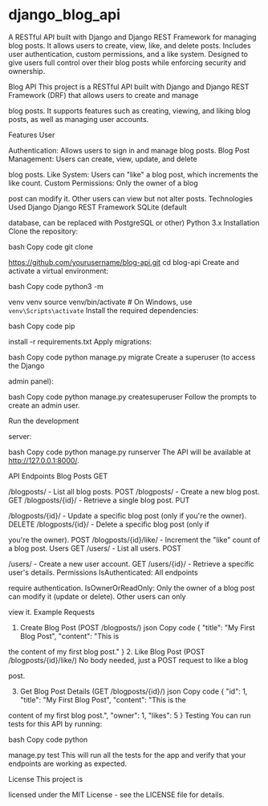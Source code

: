 # django_blog_api
A RESTful API built with Django and Django REST Framework for managing blog posts. It allows users to create, view, like, and delete posts. Includes user authentication, custom permissions, and a like system. Designed to give users full control over their blog posts while enforcing security and ownership.

Blog API
This project is a RESTful API built with Django and Django REST Framework (DRF) that allows users to create and manage 

blog posts. It supports features such as creating, viewing, and liking blog posts, as well as managing user accounts.

Features
User 

Authentication: Allows users to sign in and manage blog posts.
Blog Post Management: Users can create, view, update, and delete 

blog posts.
Like System: Users can "like" a blog post, which increments the like count.
Custom Permissions: Only the owner of a blog 

post can modify it. Other users can view but not alter posts.
Technologies Used
Django
Django REST Framework
SQLite (default 

database, can be replaced with PostgreSQL or other)
Python 3.x
Installation
Clone the repository:

bash
Copy code
git clone 

https://github.com/yourusername/blog-api.git
cd blog-api
Create and activate a virtual environment:

bash
Copy code
python3 -m 

venv venv
source venv/bin/activate  # On Windows, use `venv\Scripts\activate`
Install the required dependencies:

bash
Copy code
pip 

install -r requirements.txt
Apply migrations:

bash
Copy code
python manage.py migrate
Create a superuser (to access the Django 

admin panel):

bash
Copy code
python manage.py createsuperuser
Follow the prompts to create an admin user.

Run the development 

server:

bash
Copy code
python manage.py runserver
The API will be available at http://127.0.0.1:8000/.

API Endpoints
Blog Posts
GET 

/blogposts/ - List all blog posts.
POST /blogposts/ - Create a new blog post.
GET /blogposts/{id}/ - Retrieve a single blog post.
PUT 

/blogposts/{id}/ - Update a specific blog post (only if you're the owner).
DELETE /blogposts/{id}/ - Delete a specific blog post (only if 

you're the owner).
POST /blogposts/{id}/like/ - Increment the "like" count of a blog post.
Users
GET /users/ - List all users.
POST 

/users/ - Create a new user account.
GET /users/{id}/ - Retrieve a specific user's details.
Permissions
IsAuthenticated: All endpoints 

require authentication.
IsOwnerOrReadOnly: Only the owner of a blog post can modify it (update or delete). Other users can only 

view it.
Example Requests
1. Create Blog Post (POST /blogposts/)
json
Copy code
{
    "title": "My First Blog Post",
    "content": "This is 

the content of my first blog post."
}
2. Like Blog Post (POST /blogposts/{id}/like/)
No body needed, just a POST request to like a blog 

post.

3. Get Blog Post Details (GET /blogposts/{id}/)
json
Copy code
{
    "id": 1,
    "title": "My First Blog Post",
    "content": "This is the 

content of my first blog post.",
    "owner": 1,
    "likes": 5
}
Testing
You can run tests for this API by running:

bash
Copy code
python 

manage.py test
This will run all the tests for the app and verify that your endpoints are working as expected.

License
This project is 

licensed under the MIT License - see the LICENSE file for details.

